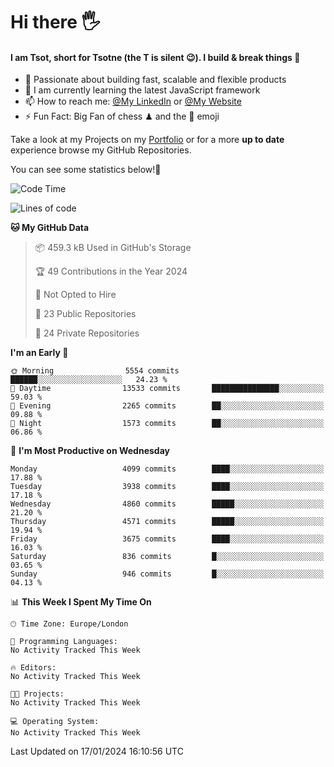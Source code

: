 # Hi there :raised_hand_with_fingers_splayed:
#### I am Tsot, short for Tsotne (the T is silent :wink:). I build & break things :space_invader:
- :telescope: Passionate about building fast, scalable and flexible products
- :seedling: I am currently learning the latest JavaScript framework 
- :mailbox: How to reach me: [@My LinkedIn](https://www.linkedin.com/in/tsotne-gvadzabia/) or [@My Website](https://tsotne.co.uk/contact)
- :zap: Fun Fact: Big Fan of chess ♟ and the 👾 emoji

Take a look at my Projects on my [Portfolio](https://tsotne.co.uk/) or for a more **up to date** experience browse my GitHub Repositories.

You can see some statistics below!:space_invader:
<!--START_SECTION:waka-->
![Code Time](http://img.shields.io/badge/Code%20Time-761%20hrs%202%20mins-blue)

![Lines of code](https://img.shields.io/badge/From%20Hello%20World%20I%27ve%20Written-8.7%20million%20lines%20of%20code-blue)

**🐱 My GitHub Data** 

> 📦 459.3 kB Used in GitHub's Storage 
 > 
> 🏆 49 Contributions in the Year 2024
 > 
> 🚫 Not Opted to Hire
 > 
> 📜 23 Public Repositories 
 > 
> 🔑 24 Private Repositories 
 > 
**I'm an Early 🐤** 

```text
🌞 Morning                5554 commits        ██████░░░░░░░░░░░░░░░░░░░   24.23 % 
🌆 Daytime                13533 commits       ███████████████░░░░░░░░░░   59.03 % 
🌃 Evening                2265 commits        ██░░░░░░░░░░░░░░░░░░░░░░░   09.88 % 
🌙 Night                  1573 commits        ██░░░░░░░░░░░░░░░░░░░░░░░   06.86 % 
```
📅 **I'm Most Productive on Wednesday** 

```text
Monday                   4099 commits        ████░░░░░░░░░░░░░░░░░░░░░   17.88 % 
Tuesday                  3938 commits        ████░░░░░░░░░░░░░░░░░░░░░   17.18 % 
Wednesday                4860 commits        █████░░░░░░░░░░░░░░░░░░░░   21.20 % 
Thursday                 4571 commits        █████░░░░░░░░░░░░░░░░░░░░   19.94 % 
Friday                   3675 commits        ████░░░░░░░░░░░░░░░░░░░░░   16.03 % 
Saturday                 836 commits         █░░░░░░░░░░░░░░░░░░░░░░░░   03.65 % 
Sunday                   946 commits         █░░░░░░░░░░░░░░░░░░░░░░░░   04.13 % 
```


📊 **This Week I Spent My Time On** 

```text
🕑︎ Time Zone: Europe/London

💬 Programming Languages: 
No Activity Tracked This Week

🔥 Editors: 
No Activity Tracked This Week

🐱‍💻 Projects: 
No Activity Tracked This Week

💻 Operating System: 
No Activity Tracked This Week
```


 Last Updated on 17/01/2024 16:10:56 UTC
<!--END_SECTION:waka-->
